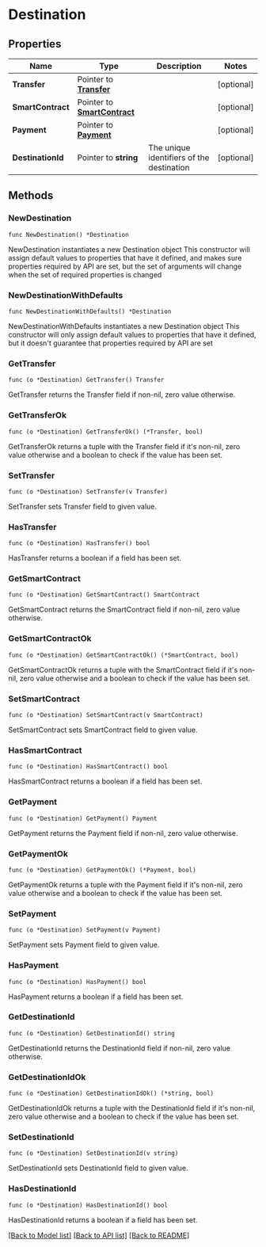 # Destination

## Properties

Name | Type | Description | Notes
------------ | ------------- | ------------- | -------------
**Transfer** | Pointer to [**Transfer**](Transfer.md) |  | [optional] 
**SmartContract** | Pointer to [**SmartContract**](SmartContract.md) |  | [optional] 
**Payment** | Pointer to [**Payment**](Payment.md) |  | [optional] 
**DestinationId** | Pointer to **string** | The unique identifiers of the destination | [optional] 

## Methods

### NewDestination

`func NewDestination() *Destination`

NewDestination instantiates a new Destination object
This constructor will assign default values to properties that have it defined,
and makes sure properties required by API are set, but the set of arguments
will change when the set of required properties is changed

### NewDestinationWithDefaults

`func NewDestinationWithDefaults() *Destination`

NewDestinationWithDefaults instantiates a new Destination object
This constructor will only assign default values to properties that have it defined,
but it doesn't guarantee that properties required by API are set

### GetTransfer

`func (o *Destination) GetTransfer() Transfer`

GetTransfer returns the Transfer field if non-nil, zero value otherwise.

### GetTransferOk

`func (o *Destination) GetTransferOk() (*Transfer, bool)`

GetTransferOk returns a tuple with the Transfer field if it's non-nil, zero value otherwise
and a boolean to check if the value has been set.

### SetTransfer

`func (o *Destination) SetTransfer(v Transfer)`

SetTransfer sets Transfer field to given value.

### HasTransfer

`func (o *Destination) HasTransfer() bool`

HasTransfer returns a boolean if a field has been set.

### GetSmartContract

`func (o *Destination) GetSmartContract() SmartContract`

GetSmartContract returns the SmartContract field if non-nil, zero value otherwise.

### GetSmartContractOk

`func (o *Destination) GetSmartContractOk() (*SmartContract, bool)`

GetSmartContractOk returns a tuple with the SmartContract field if it's non-nil, zero value otherwise
and a boolean to check if the value has been set.

### SetSmartContract

`func (o *Destination) SetSmartContract(v SmartContract)`

SetSmartContract sets SmartContract field to given value.

### HasSmartContract

`func (o *Destination) HasSmartContract() bool`

HasSmartContract returns a boolean if a field has been set.

### GetPayment

`func (o *Destination) GetPayment() Payment`

GetPayment returns the Payment field if non-nil, zero value otherwise.

### GetPaymentOk

`func (o *Destination) GetPaymentOk() (*Payment, bool)`

GetPaymentOk returns a tuple with the Payment field if it's non-nil, zero value otherwise
and a boolean to check if the value has been set.

### SetPayment

`func (o *Destination) SetPayment(v Payment)`

SetPayment sets Payment field to given value.

### HasPayment

`func (o *Destination) HasPayment() bool`

HasPayment returns a boolean if a field has been set.

### GetDestinationId

`func (o *Destination) GetDestinationId() string`

GetDestinationId returns the DestinationId field if non-nil, zero value otherwise.

### GetDestinationIdOk

`func (o *Destination) GetDestinationIdOk() (*string, bool)`

GetDestinationIdOk returns a tuple with the DestinationId field if it's non-nil, zero value otherwise
and a boolean to check if the value has been set.

### SetDestinationId

`func (o *Destination) SetDestinationId(v string)`

SetDestinationId sets DestinationId field to given value.

### HasDestinationId

`func (o *Destination) HasDestinationId() bool`

HasDestinationId returns a boolean if a field has been set.


[[Back to Model list]](../README.md#documentation-for-models) [[Back to API list]](../README.md#documentation-for-api-endpoints) [[Back to README]](../README.md)



